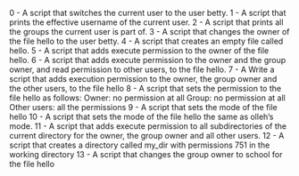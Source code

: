 0 - A script that switches the current user to the user betty.
1 - A script that prints the effective username of the current user.
2 - A script that prints all the groups the current user is part of.
3 - A script that changes the owner of the file hello to the user betty.
4 - A script that creates an empty file called hello.
5 - A script that adds execute permission to the owner of the file hello.
6 - A script that adds execute permission to the owner and the group owner, and read permission to other users, to the file hello.
7 - A Write a script that adds execution permission to the owner, the group owner and the other users, to the file hello
8 - A script that sets the permission to the file hello as follows:
	Owner: no permission at all
	Group: no permission at all
	Other users: all the permissions
9 - A script that sets the mode of the file hello
10 - A script that sets the mode of the file hello the same as olleh’s mode.
11 - A script that adds execute permission to all subdirectories of the current directory for the owner, the group owner and all other users.
12 - A script that creates a directory called my_dir with permissions 751 in the working directory
13 - A script that changes the group owner to school for the file hello
